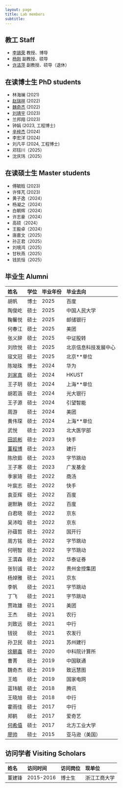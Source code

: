 ```yaml
---
layout: page
title: Lab members
subtitle: 
---
```


## 教工 Staff 

+ [李锡荣](http://lixirong.net/) 教授、博导
+ [杨刚](http://info.ruc.edu.cn/jsky/szdw/ajxjgcx/jsjkxyjsx1/fjs2/538a9f67dfd74d659c3b2370f8fbaf06.htm) 副教授、硕导
+ [许洁萍](http://info.ruc.edu.cn/jsky/rtjs/321ec0b1d90d467a9a54c10f51f05c97.htm) 副教授、硕导（退休）

## 在读博士生 PhD students 

+ 林海斓 (2021)
+ [赵瑞祥](https://ruixiangzhao.github.io/) (2022)
+ [魏奇杰](https://weiqijie.github.io/) (2022)
+ [刘靖宇](https://scholar.google.com.hk/citations?user=u7Dqok8AAAAJ&hl=en) (2023)
+ 兰邦翔 (2023)
+ 钟娟 (2023, 工程博士)
+ [辛梓杰](https://xxayt.github.io/) (2024)
+ 李宏洋 (2024)
+ 刘凡平 (2024, 工程博士)
+ 邓钰川（2025）
+ 沈庆玮（2025）
  

## 在读硕士生 Master students 

+ 傅毓晗 (2023)
+ 许怿芃 (2023)
+ 黄子逸（2024）
+ 杨凝之（2024）
+ 白朝辉（2024）
+ 许志豪（2024）
+ 高硕（2024）
+ 王毅卓（2024）
+ 唐嘉文（2025）
+ 孙正君（2025）
+ 刘境鸿（2025）
+ 甘秋燕（2025）
+ 钱凯恒（2025）


## 毕业生 Alumni

| 姓名        |  学位 | 毕业年份   | 毕业去向  |
|:------------- |:------------- |:------------- |:----- |
| 胡帆 | 博士 | 2025 | 百度 |
| 陶俊屹 | 硕士 | 2025 | 中国人民大学 |
| 鞠馨悦 | 硕士 | 2025 | 邮储银行 |
| 何春江 | 硕士 | 2025 | 美团 |
| 张义辞 | 硕士 | 2025 | 中证股转 |
| 刘欣悦 | 硕士 | 2025 | 北京信息科技发展中心 |
| 寇文冠 | 硕士 | 2025 | 北京**单位 |
| 陈坳珠 | 博士 | 2024 | 华为 |
| [刘家真](https://jiazhen-code.github.io/about.me/) | 硕士 | 2024 | HKUST |
| 王子玥 | 硕士 | 2024 | 上海**单位 |
| 胡若涵 | 硕士 | 2024 | 光大银行 |
| 王子源  | 硕士 | 2024 | 引望智能 |
| 周游  | 硕士 | 2024 | 美团 |
| 黄伟琛 | 硕士 | 2024 | 上海**单位 |
| 武悦  | 硕士 | 2023 | 北大医学部 |
| [田凯彬](https://github.com/TheEighthDay)  | 硕士 | 2023 | 快手 |
| [董程博](https://dong03.github.io/) | 硕士 | 2023 | 建行 |
| 陈欣茹 | 硕士 | 2023 | 字节跳动 |
| 王子寒 | 硕士 | 2023 | 广发基金 |
| 季家琦  | 硕士 | 2022 | 商汤 |
| 叶宸志  | 硕士 | 2022 | 快手 |
| 袁亚辉  | 硕士 | 2022 | 百度 |
| 谢默聃  | 硕士 | 2022 | 百度 |
| 白君晓  | 硕士 | 2022 | 京东 |
| 吴沛晗  | 硕士 | 2022 | 京东 |
| 孙蕴哲  | 硕士 | 2022 | 国开行 |
| 周方铭  | 硕士 | 2022 | 字节跳动 |
| 何明智  | 硕士 | 2022 | 字节跳动 |
| 王渭森  | 硕士 | 2022 | 华泰证券 |
| 张钊诚  | 硕士 | 2022 | 贵州金控集团 |
| 杨焯雅  | 硕士 | 2021 | 京东 |
| 李帆   | 硕士 | 2021 | 字节跳动 |
| 丁飞   | 硕士 | 2021 | 字节跳动 |
| 贾政雄 | 硕士 | 2021 | 美团 |
| 王杰 | 硕士 | 2021 | 农行 |
| 刘致远 | 硕士 | 2021 | 中行 |
| 钱锐 | 硕士 | 2021 | 农发行 |
| 孙卫民 | 硕士 | 2021 | 苏州建行 |
| [徐朝喜](https://xuchaoxi.github.io/)      | 硕士 | 2020 | 中科院计算所 |
| 曹菁 | 硕士 | 2019 | 中国联通 |
| 魏奇杰      | 硕士 | 2019 | 致远慧图 |
| 王皓        | 硕士 | 2019 | 国家电网 |
| 蓝玮毓      | 硕士 | 2018 | 腾讯 |
| 王晓旭      | 硕士 | 2018 | 中行 |
| 霍雨佳      | 硕士 | 2017 | 中行 |
| 郑鹤      | 硕士 | 2017 | 爱奇艺 |
| [何希僖](https://csci.ncut.edu.cn/szdw/szlls/rgznx.htm)      | 硕士 | 2017 | 北方工业大学 |
| [廖帅](https://leoshine.github.io/) | 硕士 | 2015 | 亚马逊（美国） |


## 访问学者 Visiting Scholars

| 姓名  |  访问时间   | 访问岗位  | 现单位 |
|:------------- |:------------- |:------------- |:----- |
| 董建锋 | 2015-2016 | 博士生 | 浙江工商大学 |
